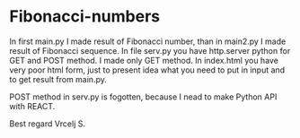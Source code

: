 # Fibonacci-numbers

In first main.py I made result of Fibonacci number, than in main2.py I made result of Fibonacci sequence. 
In file serv.py you have http.server python for GET and POST method. I made only GET method. In index.html you have very poor 
html form, just to present idea what you need to put in input and to get result from main.py.

POST method in serv.py is fogotten, because I nead to make Python API with REACT. 

Best regard
Vrcelj S.
